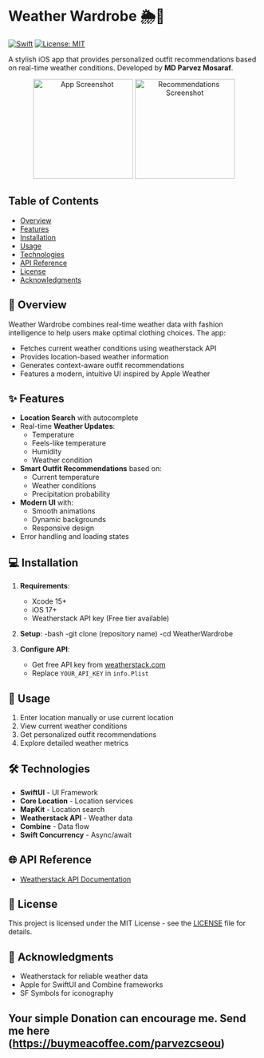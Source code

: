 # Weather Wardrobe 🌦️👔

[![Swift](https://img.shields.io/badge/Swift-5.9-orange.svg)](https://swift.org/)
[![License: MIT](https://img.shields.io/badge/License-MIT-yellow.svg)](https://opensource.org/licenses/MIT)

A stylish iOS app that provides personalized outfit recommendations based on real-time weather conditions. Developed by **MD Parvez Mosaraf**.

<p align="center">
  <img src="https://via.placeholder.com/350x700.png?text=Weather+Wardrobe+Screenshot" width="200" alt="App Screenshot">
  <img src="https://via.placeholder.com/350x700.png?text=Recommendations+View" width="200" alt="Recommendations Screenshot">
</p>

## Table of Contents
- [Overview](#overview)
- [Features](#-features)
- [Installation](#-installation)
- [Usage](#-usage)
- [Technologies](#-technologies)
- [API Reference](#-api-reference)
- [License](#-license)
- [Acknowledgments](#-acknowledgments)

## 📖 Overview
Weather Wardrobe combines real-time weather data with fashion intelligence to help users make optimal clothing choices. The app:
- Fetches current weather conditions using weatherstack API
- Provides location-based weather information
- Generates context-aware outfit recommendations
- Features a modern, intuitive UI inspired by Apple Weather

## ✨ Features
- **Location Search** with autocomplete
- Real-time **Weather Updates**:
  - Temperature
  - Feels-like temperature
  - Humidity
  - Weather condition
- **Smart Outfit Recommendations** based on:
  - Current temperature
  - Weather conditions
  - Precipitation probability
- **Modern UI** with:
  - Smooth animations
  - Dynamic backgrounds
  - Responsive design
- Error handling and loading states

## 💻 Installation
1. **Requirements**:
   - Xcode 15+
   - iOS 17+
   - Weatherstack API key (Free tier available)

2. **Setup**:
   -bash
   -git clone (repository name)
   -cd WeatherWardrobe
3. **Configure API**:
   - Get free API key from [weatherstack.com](https://weatherstack.com/)
   - Replace `YOUR_API_KEY` in `info.Plist`

## 🚀 Usage
1. Enter location manually or use current location
2. View current weather conditions
3. Get personalized outfit recommendations
4. Explore detailed weather metrics

## 🛠 Technologies
- **SwiftUI** - UI Framework
- **Core Location** - Location services
- **MapKit** - Location search
- **Weatherstack API** - Weather data
- **Combine** - Data flow
- **Swift Concurrency** - Async/await

## 🌐 API Reference
- [Weatherstack API Documentation](https://weatherstack.com/documentation)

## 📄 License
This project is licensed under the MIT License - see the [LICENSE](LICENSE) file for details.

## 🙏 Acknowledgments
- Weatherstack for reliable weather data
- Apple for SwiftUI and Combine frameworks
- SF Symbols for iconography
## Your simple Donation can encourage me. Send me here (https://buymeacoffee.com/parvezcseou)
